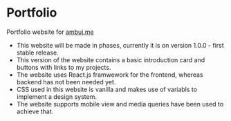 # Portfolio

Portfolio website for [ambuj.me](https://ambuj.me)

- This website will be made in phases, currently it is on version 1.0.0 - first stable release.
- This version of the website contains a basic introduction card and buttons with links to my projects.
- The website uses React.js framwework for the frontend, whereas backend has not been needed yet.
- CSS used in this website is vanilla and makes use of variabls to implement a design system.
- The website supports mobile view and media queries have been used to achieve that.
